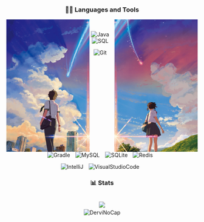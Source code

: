 
<div align="center">
<h3>👨‍💻 Languages and Tools</h3>
  <p float="left">
    <img src="/images/left.png" height="350" align="left">
    <img src="/images/right.png" height="350" align="right">
  </p>
  <div align="center">
    <samp>
  <br>
    </samp>
</div>
<p>
  <img alt="Java" width="30px" style="padding-right:10px;" src="https://cdn.jsdelivr.net/gh/devicons/devicon/icons/java/java-original.svg"/>
  <img alt="SQL" width="30px" style="padding-right:10px;" src="https://cdn.jsdelivr.net/gh/devicons/devicon/icons/azuresqldatabase/azuresqldatabase-plain.svg">
</p>
<p>
  <img alt="Git" width="30px" style="padding-right:10px;" src="https://cdn.jsdelivr.net/gh/devicons/devicon/icons/git/git-original.svg"/>
  <img alt="Gradle" width="30px" style="padding-right:10px;" src="https://cdn.jsdelivr.net/gh/devicons/devicon/icons/gradle/gradle-original.svg"/>
  <img alt="MySQL" width="30px" style="padding-right:10px;" src="https://cdn.jsdelivr.net/gh/devicons/devicon/icons/mysql/mysql-original.svg"/>
  <img alt="SQLite" width="30px" style="padding-right:10px;" src="https://cdn.jsdelivr.net/gh/devicons/devicon/icons/sqlite/sqlite-original.svg"/>
  <img alt="Redis" width="30px" style="padding-right:10px;" src="https://cdn.jsdelivr.net/gh/devicons/devicon/icons/redis/redis-original.svg"/>
</p>
<p>
  <img alt="IntelliJ" width="30px" style="padding-right:10px;" src="https://cdn.jsdelivr.net/gh/devicons/devicon/icons/intellij/intellij-original.svg"/>
  <img alt="VisualStudioCode" width="30px" style="padding-right:10px;" src="https://cdn.jsdelivr.net/gh/devicons/devicon/icons/vscode/vscode-original.svg"/>
</p>
<div align="center">
<h3>📊 Stats</h3>
<samp>
  <br>
</samp>
  </div>
  <img width="100px" src="https://komarev.com/ghpvc/?username=DerviNoCap&style=flat-square&color=90acd0" />
  <br>
  <img align="center" src="https://github-readme-stats.vercel.app/api?username=DerviNoCap&show_icons=true&locale=en&theme=dracula&border_radius=15&hide_border=true&title_color=90acd0" alt="DerviNoCap" width="340" />
</div>
